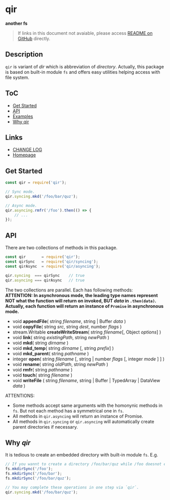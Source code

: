 #	qir
__another fs__

>	If links in this document not avaiable, please access [README on GitHub](./README.md) directly.

##  Description

`qir` is variant of *dir* which is abbreviation of *directory*. Actually, this package is based on built-in module `fs` and offers easy utilities helping access with file system.

##	ToC

*	[Get Started](#get-started)
*	[API](#api)
* 	[Examples](#examples)
*	[Why qir](#why-qir)

##	Links

*	[CHANGE LOG](./CHANGELOG.md)
*	[Homepage](https://github.com/YounGoat/nodejs.qir)

##	Get Started

```javascript
const qir = require('qir');

// Sync mode.
qir.syncing.mkd('/foo/bar/quz');

// Async mode.
qir.asyncing.rmfr('/foo').then(() => {
    // ...
});
```

##	API

There are two collections of methods in this package. 

```javascript
const qir       = require('qir');
const qirSync   = require('qir/syncing');
const qirAsync  = require('qir/asyncing');

qir.syncing  === qirSync    // true
qir.asyncing === qirAsync   // true
```

The two collections are parallel. Each has following methods:  
__ATTENTION: In asynchronous mode, the leading type names represent NOT what the function will return on invoked, BUT *data* in `.then(data)`. Actually, each function will return an instance of `Promise` in asynchronous mode.__

*   void __appendFile__( string *filename*, string | Buffer *data* )
*   void __copyFile__( string *src*, string *dest*, number *flags* )
*   stream.Writable __createWriteStream__( string *filename*[, Object *options*] )
*   void __link__( string *existingPath*, string *newPath* )
*   void __mkd__( string *dirname* )
*   void __mkd_temp__( string *dirname* [, string *prefix*] )
*   void __mkd_parent__( string *pathname* )
*   integer __open__( string *filename* [, string | number *flags* [, integer *mode* ] ] )
*   void __rename__( string *oldPath*, string *newPath* )
*   void __rmfr__( string *pathname* )
*   void __touch__( string *filename* )
*   void __writeFile__ ( string *filename*, string | Buffer | TypedArray | DataView *data* )

ATTENTIONS:
*   Some methods accept same arguments with the homonynic methods in `fs`. But not each method has a symmetrical one in `fs`.
*   All methods in `qir.asyncing` will return an instance of Promise.
*   All methods in `qir.syncing` or `qir.asyncing` will automatically create parent directories if necessary.

##  Why *qir*

It is tedious to create an embedded directory with built-in module `fs`. E.g.

```javascript
// If you wannt to create a directory /foo/bar/quz while /foo doesnot exist:
fs.mkdirSync('/foo');
fs.mkdirSync('/foo/bar');
fs.mkdirSync('/foo/bar/quz');

// You may complete these operations in one step via `qir`.
qir.syncing.mkd('/foo/bar/quz');
```
